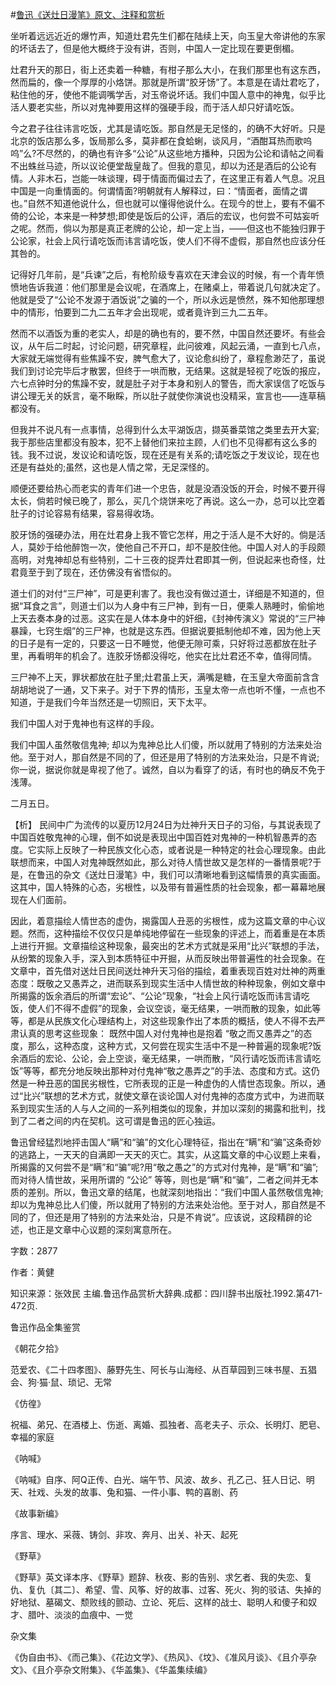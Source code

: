 #[鲁迅《送灶日漫笔》原文、注释和赏析](https://www.vrrw.net/wx/9559.html)

坐听着远远近近的爆竹声，知道灶君先生们都在陆续上天，向玉皇大帝讲他的东家的坏话去了，但是他大概终于没有讲，否则，中国人一定比现在要更倒楣。

灶君升天的那日，街上还卖着一种糖，有柑子那么大小，在我们那里也有这东西，然而扁的，像一个厚厚的小烙饼。那就是所谓“胶牙饧”了。本意是在请灶君吃了，粘住他的牙，使他不能调嘴学舌，对玉帝说坏话。我们中国人意中的神鬼，似乎比活人要老实些，所以对鬼神要用这样的强硬手段，而于活人却只好请吃饭。

今之君子往往讳言吃饭，尤其是请吃饭。那自然是无足怪的，的确不大好听。只是北京的饭店那么多，饭局那么多，莫非都在食蛤蜊，谈风月，“酒酣耳热而歌呜呜”么?不尽然的，的确也有许多“公论”从这些地方播种，只因为公论和请帖之间看不出蛛丝马迹，所以议论便堂哉皇哉了。但我的意见，却以为还是酒后的公论有情。人非木石，岂能一味谈理，碍于情面而偏过去了，在这里正有着人气息。况且中国是一向重情面的。何谓情面?明朝就有人解释过，曰：“情面者，面情之谓也。”自然不知道他说什么，但也就可以懂得他说什么。在现今的世上，要有不偏不倚的公论，本来是一种梦想;即使是饭后的公评，酒后的宏议，也何尝不可姑妄听之呢。然而，倘以为那是真正老牌的公论，却一定上当，——但这也不能独归罪于公论家，社会上风行请吃饭而讳言请吃饭，使人们不得不虚假，那自然也应该分任其咎的。

记得好几年前，是“兵谏”之后，有枪阶级专喜欢在天津会议的时候，有一个青年愤愤地告诉我道：他们那里是会议呢，在酒席上，在赌桌上，带着说几句就决定了。他就是受了“公论不发源于酒饭说”之骗的一个，所以永远是愤然，殊不知他那理想中的情形，怕要到二九二五年才会出现呢，或者竟许到三九二五年。

然而不以酒饭为重的老实人，却是的确也有的，要不然，中国自然还要坏。有些会议，从午后二时起，讨论问题，研究章程，此问彼难，风起云涌，一直到七八点，大家就无端觉得有些焦躁不安，脾气愈大了，议论愈纠纷了，章程愈渺茫了，虽说我们到讨论完毕后才散罢，但终于一哄而散，无结果。这就是轻视了吃饭的报应，六七点钟时分的焦躁不安，就是肚子对于本身和别人的警告，而大家误信了吃饭与讲公理无关的妖言，毫不瞅睬，所以肚子就使你演说也没精采，宣言也——连草稿都没有。

但我并不说凡有一点事情，总得到什么太平湖饭店，撷英番菜馆之类里去开大宴;我于那些店里都没有股本，犯不上替他们来拉主顾，人们也不见得都有这么多的钱。我不过说，发议论和请吃饭，现在还是有关系的;请吃饭之于发议论，现在也还是有益处的;虽然，这也是人情之常，无足深怪的。

顺便还要给热心而老实的青年们进一个忠告，就是没酒没饭的开会，时候不要开得太长，倘若时候已晚了，那么，买几个烧饼来吃了再说。这么一办，总可以比空着肚子的讨论容易有结果，容易得收场。

胶牙饧的强硬办法，用在灶君身上我不管它怎样，用之于活人是不大好的。倘是活人，莫妙于给他醉饱一次，使他自己不开口，却不是胶住他。中国人对人的手段颇高明，对鬼神却总有些特别，二十三夜的捉弄灶君即其一例，但说起来也奇怪，灶君竟至于到了现在，还仿佛没有省悟似的。

道士们的对付“三尸神”，可是更利害了。我也没有做过道士，详细是不知道的，但据“耳食之言”，则道士们以为人身中有三尸神，到有一日，便乘人熟睡时，偷偷地上天去奏本身的过恶。这实在是人体本身中的奸细，《封神传演义》常说的“三尸神暴躁，七窍生烟”的三尸神，也就是这东西。但据说要抵制他却不难，因为他上天的日子是有一定的，只要这一日不睡觉，他便无隙可乘，只好将过恶都放在肚子里，再看明年的机会了。连胶牙饧都没得吃，他实在比灶君还不幸，值得同情。

三尸神不上天，罪状都放在肚子里;灶君虽上天，满嘴是糖，在玉皇大帝面前含含胡胡地说了一通，又下来子。对于下界的情形，玉皇太帝一点也听不懂，一点也不知道，于是我们今年当然还是一切照旧，天下太平。

我们中国人对于鬼神也有这样的手段。

我们中国人虽然敬信鬼神; 却以为鬼神总比人们傻，所以就用了特别的方法来处治他。至于对人，那自然是不同的了，但还是用了特别的方法来处治，只是不肯说;你一说，据说你就是卑视了他了。诚然，自以为看穿了的话，有时也的确反不免于浅薄。

二月五日。



【析】 民间中广为流传的以夏历12月24日为灶神升天日子的习俗，与其说表现了中国百姓敬鬼神的心理，倒不如说是表现出中国百姓对鬼神的一种机智愚弄的态度。它实际上反映了一种民族文化心态，或者说是一种特定的社会心理现象。由此联想而来，中国人对鬼神既然如此，那么对待人情世故又是怎样的一番情景呢?于是，在鲁迅的杂文《送灶日漫笔》中，我们可以清晰地看到这幅情景的真实画面。这其中，国人特殊的心态，劣根性，以及带有普遍性质的社会现象，都一幕幕地展现在人们面前。

因此，着意描绘人情世态的虚伪，揭露国人丑恶的劣根性，成为这篇文章的中心议题。然而，这种描绘不仅仅只是单纯地停留在一些现象的评述上，而着重是在本质上进行开掘。文章描绘这种现象，最突出的艺术方式就是采用“比兴”联想的手法，从纷繁的现象入手，深入到本质特征中开掘，从而反映出带普遍性的社会现象。在文章中，首先借对送灶日民间送灶神升天习俗的描绘，着重表现百姓对灶神的两重态度：既敬之又愚弄之，进而联系到现实生活中人情世故的种种现象，例如文章中所揭露的饭余酒后的所谓“宏论”、“公论”现象，“社会上风行请吃饭而讳言请吃饭，使人们不得不虚假”的现象，会议空谈，毫无结果，一哄而散的现象，如此等等，都是从民族文化心理结构上，对这些现象作出了本质的概括，使人不得不去严肃认真的思考这些现象： 既然中国人对付鬼神也是抱着 “敬之而又愚弄之”的态度，那么，这种态度，这种方式，又何尝在现实生活中不是一种普遍的现象呢?饭余酒后的宏论、公论，会上空谈，毫无结果，一哄而散，“风行请吃饭而讳言请吃饭”等等，都充分地反映出那种对付鬼神“敬之愚弄之”的手法、态度和方式。这仍然是一种丑恶的国民劣根性，它所表现的正是一种虚伪的人情世态现象。所以，通过“比兴”联想的艺术方式，就使文章在谈论国人对付鬼神的态度方式中，为进而联系到现实生活的人与人之间的一系列相类似的现象，并加以深刻的揭露和批判，找到了二者之间的内在契机。这可谓是鲁迅的匠心独运。

鲁迅曾经猛烈地抨击国人“瞒”和“骗”的文化心理特征，指出在“瞒”和“骗”这条奇妙的逃路上，一天天的自满即一天天的灭亡。其实，从这篇文章的中心议题上来看，所揭露的又何尝不是“瞒”和“骗”呢?用“敬之愚之”的方式对付鬼神，是“瞒”和“骗”;而对待人情世故，采用所谓的 “公论” 等等，则也是“瞒”和“骗”，二者之间并无本质的差别。所以，鲁迅文章的结尾，也就深刻地指出：“我们中国人虽然敬信鬼神;却以为鬼神总比人们傻，所以就用了特别的方法来处治他。至于对人，那自然是不同的了，但还是用了特别的方法来处治，只是不肯说”。应该说，这段精辟的论述，也正是文章中心议题的深刻寓意所在。

字数：2877

作者：黄健

知识来源：张效民 主编.鲁迅作品赏析大辞典.成都：四川辞书出版社.1992.第471-472页.

鲁迅作品全集鉴赏

《朝花夕拾》

范爱农、《二十四孝图》、藤野先生、阿长与山海经、从百草园到三味书屋、五猖会、狗·猫·鼠、琐记、无常

《仿徨》

祝福、弟兄、在酒楼上、伤逝、离婚、孤独者、高老夫子、示众、长明灯、肥皂、幸福的家庭

《呐喊》

《呐喊》自序、阿Q正传、白光、端午节、风波、故乡、孔乙己、狂人日记、明天、社戏、头发的故事、兔和猫、一件小事、鸭的喜剧、药

《故事新编》

序言、理水、采薇、铸剑、非攻、奔月、出关、补天、起死

《野草》

《野草》英文译本序、《野草》题辞、秋夜、影的告别、求乞者、我的失恋、复仇、复仇〔其二〕、希望、雪、风筝、好的故事、过客、死火、狗的驳诘、失掉的好地狱、墓碣文、颓败线的颤动、立论、死后、这样的战士、聪明人和傻子和奴才、腊叶、淡淡的血痕中、一觉

杂文集

《伪自由书》、《而己集》、《花边文学》、《热风》、《坟》、《准风月谈》、《且介亭杂文》、《且介亭杂文附集》、《华盖集》、《华盖集续编》

